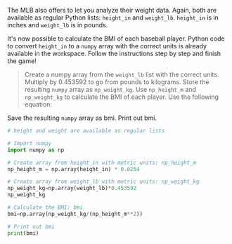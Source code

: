 The MLB also offers to let you analyze their weight data. Again, both are available as regular Python lists: `height_in` and `weight_lb`. `height_in` is in inches and `weight_lb` is in pounds.

It's now possible to calculate the BMI of each baseball player. Python code to convert `height_in` to a `numpy` array with the correct units is already available in the workspace. Follow the instructions step by step and finish the game!

> Create a numpy array from the `weight_lb` list with the correct units. Multiply by 0.453592 to go from pounds to kilograms. Store the resulting `numpy` array as `np_weight_kg`.
Use `np_height_m` and `np_weight_kg` to calculate the BMI of each player. Use the following equation:
 
Save the resulting `numpy` array as bmi.
Print out bmi.

```py
# height and weight are available as regular lists

# Import numpy
import numpy as np

# Create array from height_in with metric units: np_height_m
np_height_m = np.array(height_in) * 0.0254

# Create array from weight_lb with metric units: np_weight_kg
np_weight_kg=np.array(weight_lb)*0.453592
np_weight_kg

# Calculate the BMI: bmi
bmi=np.array(np_weight_kg/(np_height_m**2))

# Print out bmi
print(bmi)
```